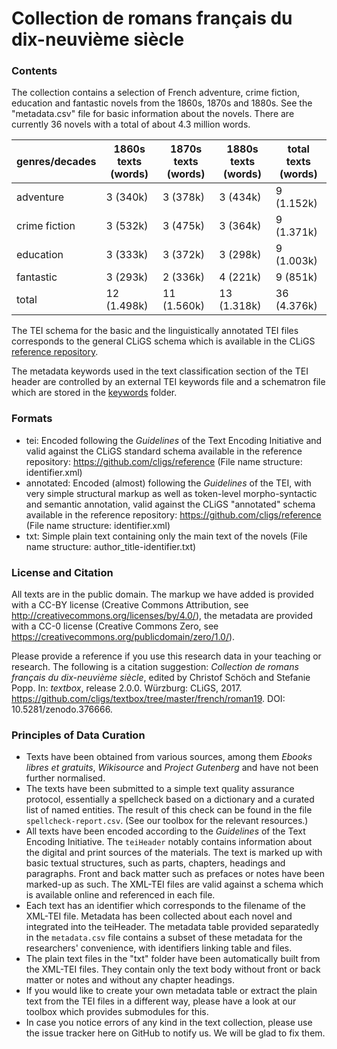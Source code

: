 Collection de romans français du dix-neuvième siècle
====================================================

### Contents

The collection contains a selection of French adventure, crime fiction, education and fantastic novels from the 1860s, 1870s and 1880s. See the "metadata.csv" file for basic information about the novels. There are currently 36 novels with a total of about 4.3 million words.

|genres/decades|1860s texts (words) |1870s texts (words) | 1880s texts (words) | total texts (words) |
|--------------|--------------------|--------------------|---------------------|---------------------|
|adventure     |         3   (340k) |         3   (378k) |          3   (434k) |          9 (1.152k) |
|crime fiction |         3   (532k) |         3   (475k) |          3   (364k) |          9 (1.371k) |
|education     |         3   (333k) |         3   (372k) |          3   (298k) |          9 (1.003k) |
|fantastic     |         3   (293k) |         2   (336k) |          4   (221k) |          9   (851k) |
|total         |        12 (1.498k) |        11 (1.560k) |         13 (1.318k) |         36 (4.376k) |

The TEI schema for the basic and the linguistically annotated TEI files corresponds to the general CLiGS schema which is available in the CLiGS [reference repository](https://github.com/cligs/reference).

The metadata keywords used in the text classification section of the TEI header are controlled by an external TEI keywords file and a schematron file which are stored in the [keywords](keywords) folder.

### Formats 

* tei: Encoded following the _Guidelines_ of the Text Encoding Initiative and valid against the CLiGS standard schema available in the reference repository: https://github.com/cligs/reference (File name structure: identifier.xml)
* annotated: Encoded (almost) following the _Guidelines_ of the TEI, with very simple structural markup as well as token-level morpho-syntactic and semantic annotation, valid against the CLiGS "annotated" schema available in the reference repository: https://github.com/cligs/reference (File name structure: identifier.xml)
* txt: Simple plain text containing only the main text of the novels (File name structure: author_title-identifier.txt)

### License and Citation

All texts are in the public domain. The markup we have added is provided with a CC-BY license (Creative Commons Attribution, see http://creativecommons.org/licenses/by/4.0/), the metadata are provided with a CC-0 license (Creative Commons Zero, see https://creativecommons.org/publicdomain/zero/1.0/). 

Please provide a reference if you use this research data in your teaching or research. The following is a citation suggestion: _Collection de romans français du dix-neuvième siècle_, edited by Christof Schöch and Stefanie Popp. In: _textbox_, release 2.0.0. Würzburg: CLiGS, 2017. https://github.com/cligs/textbox/tree/master/french/roman19. DOI: 10.5281/zenodo.376666. 

### Principles of Data Curation
 
* Texts have been obtained from various sources, among them _Ebooks libres et gratuits_, _Wikisource_ and _Project Gutenberg_ and have not been further normalised. 
* The texts have been submitted to a simple text quality assurance protocol, essentially a spellcheck based on a dictionary and a curated list of named entities. The result of this check can be found in the file `spellcheck-report.csv`. (See our toolbox for the relevant resources.)
* All texts have been encoded according to the _Guidelines_ of the Text Encoding Initiative. The `teiHeader` notably contains information about the digital and print sources of the materials. The text is marked up with basic textual structures, such as parts, chapters, headings and paragraphs. Front and back matter such as prefaces or notes have been marked-up as such. The XML-TEI files are valid against a schema which is available online and referenced in each file.  
* Each text has an identifier which corresponds to the filename of the XML-TEI file. Metadata has been collected about each novel and integrated into the teiHeader. The metadata table provided separatedly in the `metadata.csv` file contains a subset of these metadata for the researchers' convenience, with identifiers linking table and files. 
* The plain text files in the "txt" folder have been automatically built from the XML-TEI files. They contain only the text body without front or back matter or notes and without any chapter headings. 
* If you would like to create your own metadata table or extract the plain text from the TEI files in a different way, please have a look at our toolbox which provides submodules for this.
* In case you notice errors of any kind in the text collection, please use the issue tracker here on GitHub to notify us. We will be glad to fix them.
